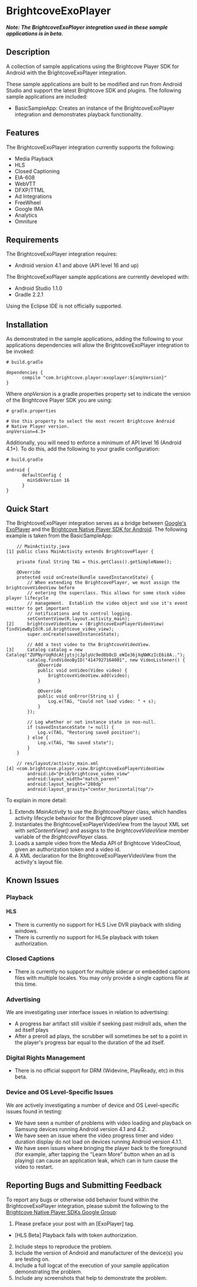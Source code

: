 BrightcoveExoPlayer
======================

**_Note: The BrightcoveExoPlayer integration used in these sample applications is in beta._**

## Description

A collection of sample applications using the Brightcove Player SDK for Android with the BrightcoveExoPlayer integration.

These sample applications are built to be modified and run from Android Studio and support the latest Brightcove SDK and plugins.
The following sample applications are included:

* BasicSampleApp: Creates an instance of the BrightcoveExoPlayer integration and demonstrates playback functionality.

## Features

The BrightcoveExoPlayer integration currently supports the following:
* Media Playback
 * HLS
* Closed Captioning
 * EIA-608
 * WebVTT
 * DFXP/TTML
* Ad Integrations
 * FreeWheel
 * Google IMA
* Analytics
 * Omniture

## Requirements

The BrightcoveExoPlayer integration requires:
* Android version 4.1 and above (API level 16 and up)

The BrightcoveExoPlayer sample applications are currently developed with:
* Android Studio 1.1.0
* Gradle 2.2.1

Using the Eclipse IDE is not officially supported.

## Installation

As demonstrated in the sample applications, adding the following to your applications dependencies will allow the BrightcoveExoPlayer integration to be invoked:

    # build.gradle

    dependencies {
          compile "com.brightcove.player:exoplayer:${anpVersion}"
    }

Where *anpVersion* is a gradle.properties property set to indicate the version of the Brightcove Player SDK you are using:

    # gradle.properties

    # Use this property to select the most recent Brightcove Android
    # Native Player version.
    anpVersion=4.3+

Additionally, you will need to enforce a minimum of API level 16 (Android 4.1+). To do this, add the following to your gradle configuration:

    # build.gradle

    android {
          defaultConfig {
            minSdkVersion 16
          }
    }

## Quick Start

The BrightcoveExoPlayer integration serves as a bridge between [Google's ExoPlayer](https://github.com/google/ExoPlayer) and the [Brightcove Native Player SDK for Android](http://docs.brightcove.com/en/video-cloud/mobile-sdks/brightcove-player-sdk-for-android/index.html).
The following example is taken from the BasicSampleApp:

        // MainActivity.java
    [1] public class MainActivity extends BrightcovePlayer {

        private final String TAG = this.getClass().getSimpleName();

        @Override
        protected void onCreate(Bundle savedInstanceState) {
            // When extending the BrightcovePlayer, we must assign the brightcoveVideoView before
            // entering the superclass. This allows for some stock video player lifecycle
            // management.  Establish the video object and use it's event emitter to get important
            // notifications and to control logging.
            setContentView(R.layout.activity_main);
    [2]     brightcoveVideoView = (BrightcoveExoPlayerVideoView) findViewById(R.id.brightcove_video_view);
            super.onCreate(savedInstanceState);

            // Add a test video to the BrightcoveVideoView.
    [3]     Catalog catalog = new Catalog("ZUPNyrUqRdcAtjytsjcJplyUc9ed8b0cD_eWIe36jXqNWKzIcE6i8A..");
            catalog.findVideoByID("4147927164001", new VideoListener() {
                @Override
                public void onVideo(Video video) {
                    brightcoveVideoView.add(video);
                }

                @Override
                public void onError(String s) {
                    Log.e(TAG, "Could not load video: " + s);
                }
            });

            // Log whether or not instance state in non-null.
            if (savedInstanceState != null) {
                Log.v(TAG, "Restoring saved position");
            } else {
                Log.v(TAG, "No saved state");
            }
        }

        // res/layout/activity_main.xml
    [4] <com.brightcove.player.view.BrightcoveExoPlayerVideoView
            android:id="@+id/brightcove_video_view"
            android:layout_width="match_parent"
            android:layout_height="280dp"
            android:layout_gravity="center_horizontal|top"/>

To explain in more detail:
 1. Extends *MainActivity* to use the *BrightcovePlayer* class, which handles activity lifecycle behavior for the Brightcove player used.
 2. Instantiates the BrightcoveExoPlayerVideoView from the layout XML set with *setContentView()* and assigns to the *brightcoveVideoView* member variable of the *BrightcovePlayer* class.
 3. Loads a sample video from the Media API of Brightcove VideoCloud, given an authorization token and a video id.
 4. A XML declaration for the BrightcoveExoPlayerVideoView from the activity's layout file.



## Known Issues

### Playback

#### HLS
* There is currently no support for HLS Live DVR playback with sliding windows.
* There is currently no support for HLSe playback with token authorization.

### Closed Captions
* There is currently no support for multiple sidecar or embedded captions files with multiple locales. You may only provide a single captions file at this time.

### Advertising
We are investigating user interface issues in relation to advertising:
* A progress bar artifact still visible if seeking past midroll ads, when the ad itself plays
* After a preroll ad plays, the scrubber will sometimes be set to a point in the player's progress bar equal to the duration of the ad itself.

### Digital Rights Management
* There is no official support for DRM (Widevine, PlayReady, etc) in this beta.

### Device and OS Level-Specific Issues
We are actively investigating a number of device and OS Level-specific issues found in testing:
* We have seen a number of problems with video loading and playback on Samsung devices running Android version 4.1 and 4.2.
* We have seen an issue where the video progress timer and video duration display do not load on devices running Android version 4.1.1.
* We have seen issues where bringing the player back to the foreground (for example, after tapping the "Learn More" button when an ad is playing) can cause an application leak, which can in turn cause the video to restart.

## Reporting Bugs and Submitting Feedback

To report any bugs or otherwise odd behavior found within the BrightcoveExoPlayer integration, please submit the following
to the [Brightcove Native Player SDKs Google Group](https://groups.google.com/forum/#!forum/brightcove-native-player-sdks):

1. Please preface your post with an [ExoPlayer] tag.
  * [HLS Beta] Playback fails with token authorization.
2. Include steps to reproduce the problem.
3. Include the version of Android and manufacturer of the device(s) you are testing on.
4. Include a full logcat of the execution of your sample application demonstrating the problem.
5. Include any screenshots that help to demonstrate the problem.
